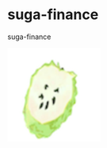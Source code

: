 # suga-finance
suga-finance

![image](https://github.com/sugafinance/suga-finance/blob/main/itoken_suga.svg)
